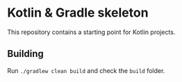 # Kotlin & Gradle skeleton

This repository contains a starting point for Kotlin projects.

## Building

Run `./gradlew clean build` and check the `build` folder.